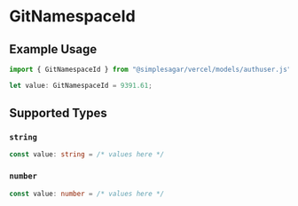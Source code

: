 # GitNamespaceId

## Example Usage

```typescript
import { GitNamespaceId } from "@simplesagar/vercel/models/authuser.js";

let value: GitNamespaceId = 9391.61;
```

## Supported Types

### `string`

```typescript
const value: string = /* values here */
```

### `number`

```typescript
const value: number = /* values here */
```

